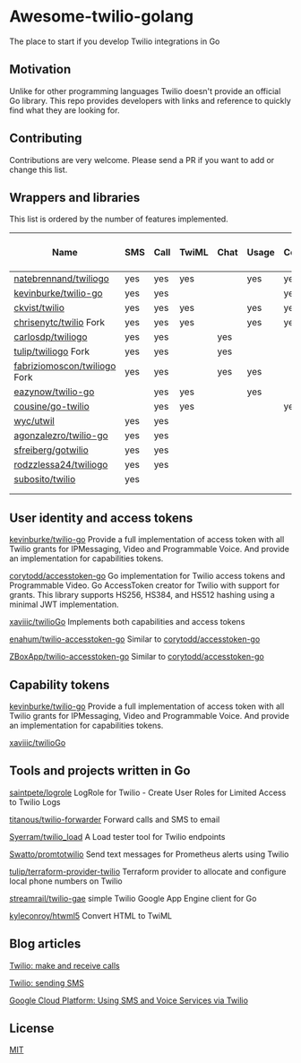 # Awesome-twilio-golang
The place to start if you develop Twilio integrations in Go

## Motivation
Unlike for other programming languages Twilio doesn't provide an official Go library. This repo provides developers with links and reference to quickly find what they are looking for.

## Contributing

Contributions are very welcome. Please send a PR if you want to add or change this list.

## Wrappers and libraries

This list is ordered by the number of features implemented.

Name                                                                      |SMS|Call|TwiML|Chat|Usage|Conf|Acc|Queue|Rec|Av Num|Inc Num|Tw App|Media|keys|Noti|Transcript|Out Call Id|Lookup|Alerts|SIP
--------------------------------------------------------------------------|---|----|-----|------|-----|----|---|-----|---|------|-------|------|-----|----|----|----------|-----------|------|------|---
[natebrennand/twiliogo](https://github.com/natebrennand/twiliogo)         |yes|yes | yes |      |yes  |yes |yes|yes  |yes|yes   |yes    |yes   |yes  |    |yes |yes       |           |      |      |yes
[kevinburke/twilio-go](https://github.com/kevinburke/twilio-go)           |yes|yes |     |      |     |yes |yes|     |yes|      |yes    |      |yes  |yes |    |yes       |yes        |      |yes   |
[ckvist/twilio](https://bitbucket.org/ckvist/twilio)                      |yes|yes | yes |      |yes  |yes |yes|yes  |yes|      |       |      |     |    |yes |          |yes        |      |      |
[chrisenytc/twilio](https://github.com/chrisenytc/twilio) Fork            |yes|yes | yes |      |yes  |yes |yes|yes  |yes|      |       |      |     |    |yes |          |yes        |      |      |
[carlosdp/twiliogo](https://github.com/carlosdp/twiliogo)                 |yes|yes |     |yes   |     |    |   |     |   |      |yes    |      |     |    |    |          |           |      |      |
[tulip/twiliogo](https://github.com/tulip/twiliogo) Fork                  |yes|yes |     |yes   |     |    |   |     |   |yes   |yes    |      |     |    |    |          |           |      |      |
[fabriziomoscon/twiliogo](https://github.com/fabriziomoscon/twiliogo) Fork|yes|yes |     |yes   |yes  |    |yes|     |   |yes   |yes    |yes   |     |    |    |          |           |      |      |
[eazynow/twilio-go](https://github.com/eazynow/twilio-go)                 |   |yes | yes |      |yes  |    |   |yes  |yes|      |       |      |     |    |yes |yes       |           |      |      |
[cousine/go-twilio](https://github.com/cousine/go-twilio)                 |   |yes | yes |      |     |yes |yes|yes  |   |      |       |      |     |    |    |          |           |      |      |
[wyc/utwil](https://github.com/wyc/utwil)                                 |yes|yes |     |      |     |    |   |     |   |      |       |      |     |    |    |          |           |yes   |      |
[agonzalezro/twilio-go](https://github.com/agonzalezro/twilio-go)         |yes|yes |     |      |     |    |   |     |   |      |       |      |     |    |    |          |           |      |      |
[sfreiberg/gotwilio](https://github.com/sfreiberg/gotwilio)               |yes|yes |     |      |     |    |   |     |   |      |       |      |     |    |    |          |           |      |      |
[rodzzlessa24/twiliogo](https://github.com/rodzzlessa24/twiliogo)         |yes|yes |     |      |     |    |   |     |   |      |       |      |     |    |    |          |           |      |      |
[subosito/twilio](https://github.com/subosito/twilio)                     |yes|    |     |      |     |    |   |     |   |      |       |      |     |    |    |          |           |      |      |
                                                                          |   |    |     |      |     |    |   |     |   |      |       |      |     |    |    |          |           |      |      |
                                                                          |   |    |     |      |     |    |   |     |   |      |       |      |     |    |    |          |           |      |      |


## User identity and access tokens
[kevinburke/twilio-go](https://github.com/kevinburke/twilio-go) Provide a full implementation of access token with all Twilio grants for IPMessaging, Video and Programmable Voice. And provide an implementation for capabilities tokens.

[corytodd/accesstoken-go](https://github.com/corytodd/accesstoken-go) 
Go implementation for Twilio access tokens and Programmable Video.
Go AccessToken creator for Twilio with support for grants. This library supports HS256, HS384, and HS512 hashing using a minimal JWT implementation.

[xaviiic/twilioGo](https://github.com/xaviiic/twilioGo) Implements both capabilities and access tokens

[enahum/twilio-accesstoken-go](https://github.com/enahum/twilio-accesstoken-go)
Similar to [corytodd/accesstoken-go](https://github.com/corytodd/accesstoken-go)

[ZBoxApp/twilio-accesstoken-go](https://github.com/ZBoxApp/twilio-accesstoken-go) 
Similar to [corytodd/accesstoken-go](https://github.com/corytodd/accesstoken-go)


## Capability tokens
[kevinburke/twilio-go](https://github.com/kevinburke/twilio-go) Provide a full implementation of access token with all Twilio grants for IPMessaging, Video and Programmable Voice. And provide an implementation for capabilities tokens.

[xaviiic/twilioGo](https://github.com/xaviiic/twilioGo) 

## Tools and projects written in Go

[saintpete/logrole](https://github.com/saintpete/logrole) LogRole for Twilio - Create User Roles for Limited Access to Twilio Logs

[titanous/twilio-forwarder](https://github.com/titanous/twilio-forwarder) Forward calls and SMS to email

[Syerram/twilio_load](https://github.com/Syerram/twilio_load) A Load tester tool for Twilio endpoints

[Swatto/promtotwilio](https://github.com/Swatto/promtotwilio) Send text messages for Prometheus alerts using Twilio

[tulip/terraform-provider-twilio](https://github.com/tulip/terraform-provider-twilio) Terraform provider to allocate and configure local phone numbers on Twilio

[streamrail/twilio-gae](https://github.com/streamrail/twilio-gae) simple Twilio Google App Engine client for Go

[kyleconroy/htwml5](https://github.com/kyleconroy/htwml5) Convert HTML to TwiML

## Blog articles

[Twilio: make and receive calls](https://www.twilio.com/blog/2014/10/making-and-receiving-phone-calls-with-golang.html)

[Twilio: sending SMS](https://www.twilio.com/blog/2014/06/sending-sms-from-your-go-app.html)

[Google Cloud Platform: Using SMS and Voice Services via Twilio](https://cloud.google.com/appengine/docs/flexible/go/using-sms-and-voice-services-via-twilio)

## License

[MIT](LICENSE)
